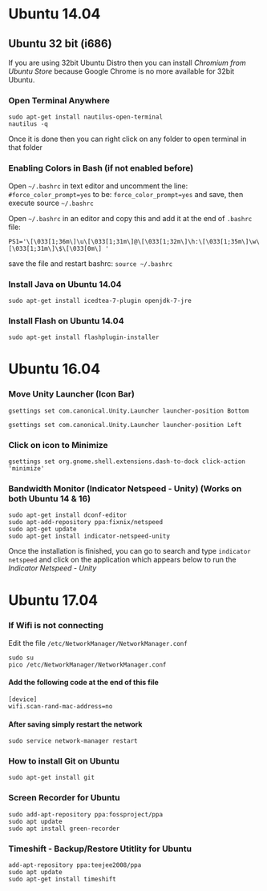 # Ubuntu 14.04

## Ubuntu 32 bit (i686)

If you are using 32bit Ubuntu Distro then you can install *Chromium from Ubuntu Store* because Google Chrome is no more available for 32bit Ubuntu.

### Open Terminal Anywhere

```
sudo apt-get install nautilus-open-terminal
nautilus -q
```

Once it is done then you can right click on any folder to open terminal in that folder

### Enabling Colors in Bash (if not enabled before)

Open ```~/.bashrc``` in text editor and uncomment the line: ```#force_color_prompt=yes``` to be: ```force_color_prompt=yes``` and save, then execute source ```~/.bashrc```

Open ```~/.bashrc``` in an editor and copy this and add it at the end of ```.bashrc``` file:

```PS1='\[\033[1;36m\]\u\[\033[1;31m\]@\[\033[1;32m\]\h:\[\033[1;35m\]\w\[\033[1;31m\]\$\[\033[0m\] '```

save the file and restart bashrc:
```source ~/.bashrc```

### Install Java on Ubuntu 14.04

```sudo apt-get install icedtea-7-plugin openjdk-7-jre```

### Install Flash on Ubuntu 14.04

```sudo apt-get install flashplugin-installer```

# Ubuntu 16.04

### Move Unity Launcher (Icon Bar)

```gsettings set com.canonical.Unity.Launcher launcher-position Bottom```

```gsettings set com.canonical.Unity.Launcher launcher-position Left```

### Click on icon to Minimize

```gsettings set org.gnome.shell.extensions.dash-to-dock click-action 'minimize'```

### Bandwidth Monitor (Indicator Netspeed - Unity) (Works on both Ubuntu 14 & 16)

```
sudo apt-get install dconf-editor
sudo apt-add-repository ppa:fixnix/netspeed
sudo apt-get update
sudo apt-get install indicator-netspeed-unity
```

Once the installation is finished, you can go to search and type ```indicator netspeed``` and click on the application which appears below to run the *Indicator Netspeed - Unity*

# Ubuntu 17.04

### If Wifi is not connecting

Edit the file ```/etc/NetworkManager/NetworkManager.conf```

```
sudo su
pico /etc/NetworkManager/NetworkManager.conf
```

#### Add the following code at the end of this file

```
[device]
wifi.scan-rand-mac-address=no
```

#### After saving simply restart the network

```sudo service network-manager restart```

### How to install Git on Ubuntu

```sudo apt-get install git```

### Screen Recorder for Ubuntu

```
sudo add-apt-repository ppa:fossproject/ppa
sudo apt update
sudo apt install green-recorder
```

### Timeshift - Backup/Restore Utitlity for Ubuntu

```
add-apt-repository ppa:teejee2008/ppa
sudo apt update
sudo apt-get install timeshift
```
